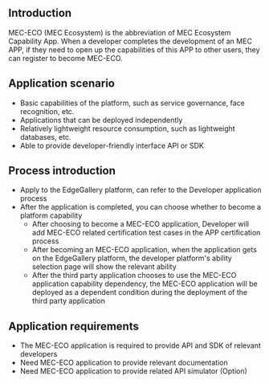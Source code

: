 ## Introduction
MEC-ECO (MEC Ecosystem) is the abbreviation of MEC Ecosystem Capability App. When a developer completes the development of an MEC APP, if they need to open up the capabilities of this APP to other users, they can register to become MEC-ECO.



## Application scenario
- Basic capabilities of the platform, such as service governance, face recognition, etc.
- Applications that can be deployed independently
- Relatively lightweight resource consumption, such as lightweight databases, etc.
- Able to provide developer-friendly interface API or SDK

## Process introduction
- Apply to the EdgeGallery platform, can refer to the Developer application process
- After the application is completed, you can choose whether to become a platform capability
    - After choosing to become a MEC-ECO application, Developer will add MEC-ECO related certification test cases in the APP certification process
    - After becoming an MEC-ECO application, when the application gets on the EdgeGallery platform, the developer platform's ability selection page will show the relevant ability
    - After the third party application chooses to use the MEC-ECO application capability dependency, the MEC-ECO application will be deployed as a dependent condition during the deployment of the third party application

## Application requirements

-  The MEC-ECO application is required to provide API and SDK of relevant developers
-  Need MEC-ECO application to provide relevant documentation
-  Need MEC-ECO application to provide related API simulator (Option)
